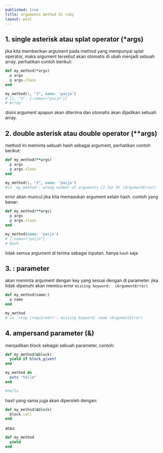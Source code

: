 ```yaml
---
published: true
title: arguments method di ruby
layout: post
---
```

## 1. single asterisk atau splat operator (*args)

jika kita memberikan argument pada method yang mempunyai splat operator, maka argument tersebut akan otomatis di ubah menjadi sebuah array. perhatikan contoh berikut:

```ruby
def my_method(*args)
  p args
  p args.class
end

my_method(1, "3", nama: 'paijo')
# [1, "3", {:nama=>"paijo"}]
# Array
```

disini argument apapun akan diterima dan otomatis akan dijadikan sebuah array.

## 2. double asterisk atau double operator (**args)

method ini meminta sebuah hash sebagai argument, perhatikan contoh berikut:

```ruby
def my_method(**args)
  p args
  p args.class
end

my_method(1, "3", nama: 'paijo')
#in `my_method': wrong number of arguments (2 for 0) (ArgumentError)
```

error akan muncul jika kita memasukan argument selain hash.
contoh yang benar:
```ruby
def my_method(**args)
  p args
  p args.class
end

my_method(nama: 'paijo')
# {:nama=>"paijo"}
# Hash
```
tidak semua argument di terima sebagai inputan. hanya `hash` saja

## 3. : parameter

akan meminta argument dengan key yang sesuai dengan di parameter. jika tidak dipenuhi akan memicu error `missing keyword:  (ArgumentError)`

```ruby
def my_method(name:)
  p name
end

my_method
# in `<top (required)>': missing keyword: name (ArgumentError)
```

## 4. ampersand parameter (&)
menjadikan block sebagai sebuah parameter, contoh:

```ruby
def my_method(&block)
  yield if block_given?
end

my_method do
  puts "hello"
end

#hello
```
hasil yang sama juga akan diperoleh dengan:

```ruby
def my_method(&block)
  block.call
end
```

atau:
```ruby
def my_method
  yield
end
```






